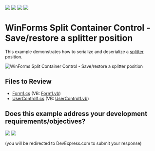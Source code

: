 <!-- default badges list -->
![](https://img.shields.io/endpoint?url=https://codecentral.devexpress.com/api/v1/VersionRange/128622208/13.1.4%2B)
[![](https://img.shields.io/badge/Open_in_DevExpress_Support_Center-FF7200?style=flat-square&logo=DevExpress&logoColor=white)](https://supportcenter.devexpress.com/ticket/details/E594)
[![](https://img.shields.io/badge/📖_How_to_use_DevExpress_Examples-e9f6fc?style=flat-square)](https://docs.devexpress.com/GeneralInformation/403183)
[![](https://img.shields.io/badge/💬_Leave_Feedback-feecdd?style=flat-square)](#does-this-example-address-your-development-requirementsobjectives)
<!-- default badges end -->

# WinForms Split Container Control - Save/restore a splitter position

This example demonstrates how to serialize and deserialize a [splitter](https://docs.devexpress.com/WindowsForms/DevExpress.XtraEditors.SplitContainerControl) position.

![WinForms Split Container Control - Save/restore a splitter position](https://raw.githubusercontent.com/DevExpress-Examples/how-to-save-restore-a-splitter-position-e594/13.1.4%2B/media/winforms-splitter-serialization.gif)


## Files to Review

* [Form1.cs](./CS/Form1.cs) (VB: [Form1.vb](./VB/Form1.vb))
* [UserControl1.cs](./CS/UserControl1.cs) (VB: [UserControl1.vb](./VB/UserControl1.vb))
<!-- feedback -->
## Does this example address your development requirements/objectives?

[<img src="https://www.devexpress.com/support/examples/i/yes-button.svg"/>](https://www.devexpress.com/support/examples/survey.xml?utm_source=github&utm_campaign=winforms-save-restore-splitter-position&~~~was_helpful=yes) [<img src="https://www.devexpress.com/support/examples/i/no-button.svg"/>](https://www.devexpress.com/support/examples/survey.xml?utm_source=github&utm_campaign=winforms-save-restore-splitter-position&~~~was_helpful=no)

(you will be redirected to DevExpress.com to submit your response)
<!-- feedback end -->
